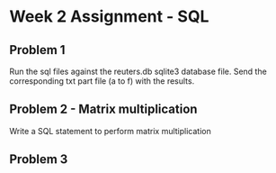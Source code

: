# Week 2 Assignment - SQL

## Problem 1

Run the sql files against the reuters.db sqlite3 database file.
Send the corresponding txt part file (a to f) with the results.

## Problem 2 - Matrix multiplication

Write a SQL statement to perform matrix multiplication

## Problem 3

